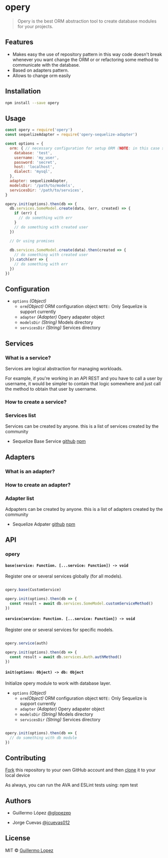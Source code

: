 # opery

> Opery is the best ORM abstraction tool to create database modules for your projects.

## Features

* Makes easy the use of repository pattern in this way code doesn't break whenever you      want change the ORM or or refactoring some method to communicate with the database. 
* Based on adapters pattern.
* Allows to change orm easily

## Installation 

```bash
npm install --save opery
```

## Usage

```js
const opery = require('opery')
const sequelizeAdapter = require('opery-sequelize-adapter')

const options = {
  orm: { // necessary configuration for setup ORM (NOTE: in this case sequelize).
    database: 'test',
    username: 'my_user',
    password: 'secret',
    host: 'localhost',
    dialect: 'mysql',
  },
  adapter: sequelizeAdapter,
  modelsDir: '/path/to/models',
  servicesDir: '/path/to/services',
}

opery.init(options).then(db => {
  db.services.SomeModel.create(data, (err, created) => {
    if (err) {
      // do something with err
    }
    // do something with created user
  })

  // Or using promises
  
  db.services.SomeModel.create(data).then(created => {
    // do something with created user
  }).catch(err => {
    // do something with err
  })
})
```

## Configuration
- `options` _(Object)_
  - `orm`_(Object)_ ORM configuration object `NOTE:` Only Sequelize is support currently
  - `adapter` _(Adapter)_ Opery adapater object
  - `modelsDir` _(String)_ Models directory
  - `servicesDir` _(String)_ Services directory

## Services

### What is a service?

Services are logical abstraction for managing workloads.

For example, if you're working in an API REST and you have to call a user by username, it would be simpler to contain that logic somewhere and just call the method to obtain that user by username.

### How to create a service?

### Services list

Services can be created by anyone. 
this is a list of services created by the community

- Sequelize Base Service 
    [github](https://github.com/glopezep/opery-sequelize-base-service)
    [npm](https://www.npmjs.com/package/opery-sequelize-base-service)

## Adapters

### What is an adapter?

### How to create an adapter?

### Adapter list

Adpapters can be created by anyone. 
this is a list of adapters created by the community

- Sequelize Adpater 
    [github](https://github.com/glopezep/opery-sequelize-adapater)
    [npm](https://www.npmjs.com/package/opery-sequelize-adapter)

## API

### opery

#### `base(service: Function. [...service: Function]) -> void`

Register one or several services globally (for all models).

```js

opery.base(CustomService)

opery.init(options).then(db => {
  const result = await db.services.SomeModel.customServiceMethod()
})

```

#### `service(service: Function. [...service: Function]) -> void`

Register one or several services for specific models.

```js

opery.service(auth)

opery.init(options).then(db => {
  const result = await db.services.Auth.authMethod()
})

```

#### `init(options: Object) -> db: Object`

Initialize opery module to work with database layer.

- `options` _(Object)_
  - `orm`_(Object)_ ORM configuration object `NOTE:` Only Sequelize is support currently
  - `adapter` _(Adapter)_ Opery adapater object
  - `modelsDir` _(String)_ Models directory
  - `servicesDir` _(String)_ Services directory

```js

opery.init(options).then(db => {
  // do something with db module
})

```

## Contributing

[Fork](https://help.github.com/articles/fork-a-repo/) this repository to your own GitHub account and then [clone](https://help.github.com/articles/cloning-a-repository/) it to your local device

As always, you can run the AVA and ESLint tests using: npm test

## Authors

- Guillermo López [@glopezep](http://www.guillermolopez.net)

- Jorge Cuevas [@jcuevas012](https://github.com/jcuevas012)

## License

MIT © [Guillermo Lopez](http://www.guillermolopez.net)